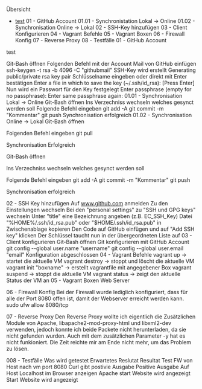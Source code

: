 
Übersicht
- [test](#test)
01 - GitHub Account
01.01 - Synchronistation Lokal -> Online
01.02 - Synchronisation Online -> Lokal
02 - SSH-Key hinzufügen
03 - Client Konfigurieren
04 - Vagrant Befehle
05 - Vagrant Boxen
06 - Firewall Konfig
07 - Reverse Proxy
08 - Testfälle
01 - GitHub Account

test



Git-Bash öffnen
Folgenden Befehl mit der Account Mail von GitHub einfügen 
ssh-keygen -t rsa -b 4096 -C "githubmail"
SSH-Key wird erstellt 
Generating public/private rsa key pair
Schlüsselname eingeben oder direkt mit Enter bestätigen 
Enter a file in which to save the key (~/.ssh/id_rsa): [Press Enter]
Nun wird ein Passwort für den Key festgelegt 
Enter passphrase (empty for no passphrase): 
Enter same passphrase again:
01.01 - Synchronisation Lokal -> Online
Git-Bash öffnen
Ins Verzechniss wechseln welches gesynct werden soll
Folgende Befehl eingeben 
git add -A 
git commit -m "Kommentar" 
git push
Synchronisation erfolgreich
01.02 - Synchronisation Online -> Lokal
Git-Bash öffnen

Folgenden Befehl eingeben 
git pull

Synchronisation Erfolgreich

Git-Bash öffnen

Ins Verzechniss wechseln welches gesynct werden soll

Folgende Befehl eingeben 
git add -A 
git commit -m "Kommentar" 
git push

Synchronisation erfolgreich

02 - SSH Key hinzufügen
Auf www.github.com anmelden
Zu den Einstellungen wechseln
Bei den "personal settings" zu "SSH und GPG keys" wechseln
Unter "title" eine Bezeichnung angeben (z.B. EC_SSH_Key)
Datei "%HOME%/.ssh/id_rsa.pub" oder "$HOME/.ssh/id_rsa.pub" in Zwischenablage kopieren
Den Code auf GitHub einfügen und auf "Add SSH key" klicken
Der Schlüssel taucht nun in der übergeordneten Liste auf
03 - Client konfigurieren
Git-Bash öffnen
Git konfigurieren mit GitHub Account 
git config --global user.name "username" 
git config --global user.email "email"
Konfiguration abgeschlossen
04 - Vagrant Befehle
vagrant up -> startet die aktuelle VM
vagrant destroy -> stoppt und löscht die aktuelle VM
vagrant init "boxname" -> erstellt vagrantfile mit angegebener Box
vagrant suspend -> stoppt die aktuelle VM
vagrant status -> zeigt den aktuelle Status der VM an
05 - Vagrant Boxen
Web Server

06 - Firewall Konfig
Bei der Firewall wurde lediglich konfiguriert, dass für alle der Port 8080 offen ist, damit der Webserver erreicht werden kann. 
sudo ufw allow 8080/tcp

07 - Reverse Proxy
Den Reverse Proxy wollte ich eigentlich die Zusätzlichen Module von Apache, libapache2-mod-proxy-html und libxml2-dev verwenden, jedoch konnte ich beide Packete nicht herunterladen, da sie nicht gefunden wurden. Auch mit dem zusätzlichen Parameter -y hat es nicht funkioniert. Die Zeit reichte mir am Ende nicht mehr, um das Problem zu lösen.

008 - Testfälle
Was wird getestet	Erwartetes Reslutat	Resultat
Test FW von Host nach vm port 8080	Curl gibt postivie Ausgabe	Positive Ausgabe
Auf Host Localhost im Browser anzeigen	Apache start Website wird angezeigt	Start Website wird angezeigt
